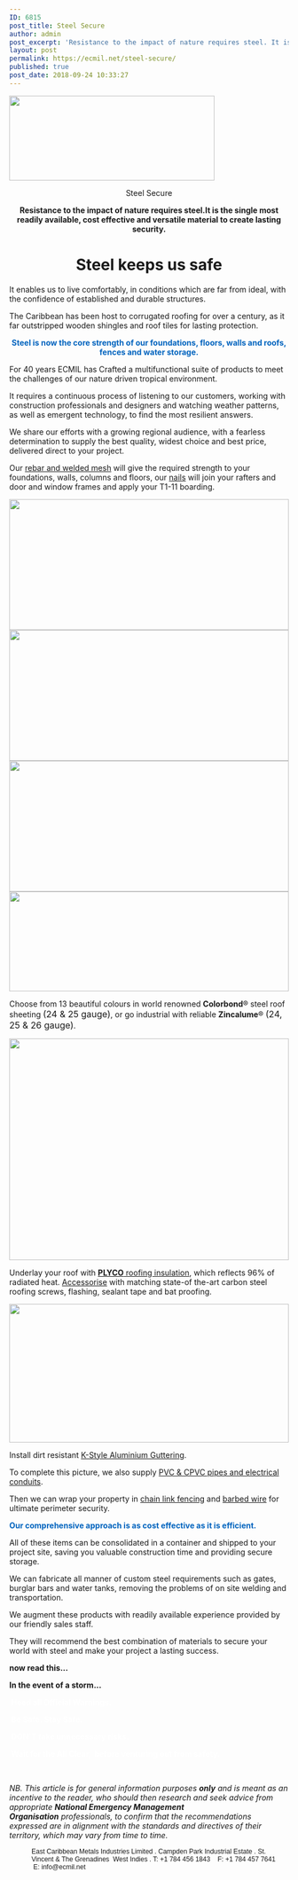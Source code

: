 ```yaml
---
ID: 6815
post_title: Steel Secure
author: admin
post_excerpt: 'Resistance to the impact of nature requires steel. It is the single most readily available, cost effective and versatile material to make your life secure.  Steel keeps us safe, in both proactive and reactive situations. '
layout: post
permalink: https://ecmil.net/steel-secure/
published: true
post_date: 2018-09-24 10:33:27
---
```

<span class="tve_image_frame"><img class="tve_image" style="width: 370px;" src="http://ecmil.net/master/wp-content/uploads/2016/06/master41.png" alt="" width="370" height="153" /></span>
<p style="text-align: center;" data-css="tve-u-163a73cb9bd">Steel Secure</p>
<p style="text-align: center;" data-css="tve-u-1660c077ea0"><strong>Resistance to the impact of nature requires steel.It is the single most readily available, cost effective </strong><strong>and versatile material to create lasting security.</strong></p>

<h1 style="text-align: center;" data-css="tve-u-1660c0f5f9d">Steel keeps us safe</h1>
It enables us to live comfortably, in conditions which are far from ideal, with the confidence of established and durable structures.

The Caribbean has been host to corrugated roofing for over a century, as it far outstripped wooden shingles and roof tiles for lasting protection.
<p style="text-align: center;"><span style="color: #0063be;" data-css="tve-u-1660c38c5ff"><strong class="">Steel is now the core strength of our foundations, floors, walls and roofs, fences and water storage.</strong></span></p>
For 40 years ECMIL has Crafted a multifunctional suite of products to meet the challenges of our nature driven tropical environment.

It requires a continuous process of listening to our customers, working with construction professionals and designers and watching weather patterns, as well as emergent technology, to find the most resilient answers.

We share our efforts with a growing regional audience, with a fearless determination to supply the best quality, widest choice and best price, delivered direct to your project.

Our <a href="http://ecmil.net/steel-fabrication/" target="_blank" rel="nofollow noopener">rebar and welded mesh</a> will give the required strength to your foundations, walls, columns and floors, our <a href="http://ecmil.net/steel-fabrication/" target="_blank" rel="nofollow noopener">nails</a> will join your rafters and door and window frames and apply your T1-11 boarding.

<span class="tve_image_frame" style="width: 100%;"><a href="http://ecmil.net/steel-fabrication/" target="_blank" rel="nofollow noopener"><img class="tve_image wp-image-5701" style="width: 100%;" title="fabmesh" src="//ecmil.net/master/wp-content/uploads/2017/01/fabmesh.png" alt="" width="226" height="236" data-id="5701" /></a></span><span class="tve_image_frame" style="width: 100%;"><a href="http://ecmil.net/steel-fabrication/" target="_blank" rel="nofollow noopener"><img class="tve_image wp-image-5700" style="width: 100%;" title="fabrebar" src="//ecmil.net/master/wp-content/uploads/2017/01/fabrebar.png" alt="" width="226" height="236" data-id="5700" /></a></span><span class="tve_image_frame" style="width: 100%;"><a href="http://ecmil.net/steel-fabrication/" target="_blank" rel="nofollow noopener"><img class="tve_image wp-image-5703" style="width: 100%;" title="fabnails" src="//ecmil.net/master/wp-content/uploads/2017/01/fabnails.png" alt="" width="226" height="236" data-id="5703" /></a></span><span class="tve_image_frame" style="width: 100%;"><a href="http://ecmil.net/an-ecmil-roof/" target="_blank" rel="nofollow noopener"><img class="tve_image wp-image-6058" style="width: 100%;" title="5layers" src="//ecmil.net/master/wp-content/uploads/2013/12/5layers.jpg" alt="" width="600" height="180" data-id="6058" /></a></span>

Choose from 13 beautiful colours in world renowned <strong>Colorbond</strong>® steel roof sheeting <span style="font-size: 16px;" data-css="tve-u-1660c750a14">(24 &amp; 25 gauge)</span>, or go industrial with reliable <strong>Zincalume</strong>® <span style="font-size: 16px; letter-spacing: 0px;" data-css="tve-u-1660c749674">(24, 25 &amp; 26 gauge)</span>.

<span class="tve_image_frame" style="width: 100%;"><a href="http://ecmil.net/an-ecmil-roof/" target="_blank" rel="nofollow noopener"><img class="tve_image wp-image-5431" style="width: 100%;" title="zinc2" src="//ecmil.net/master/wp-content/uploads/2016/07/zinc2.jpg" alt="" width="1200" height="400" data-id="5431" /></a></span>

Underlay your roof with <a href="http://ecmil.net/roof-accessories/" target="_blank" rel="nofollow noopener"><strong>PLYCO</strong> roofing insulation</a>, which reflects 96% of radiated heat. <a href="http://ecmil.net/roof-accessories/" target="_blank" rel="nofollow noopener">Accessorise</a> with matching state-of the-art carbon steel roofing screws, flashing, sealant tape and bat proofing.

<span class="tve_image_frame" style="width: 100%;"><a href="http://ecmil.net/roof-accessories/" target="_blank" rel="nofollow noopener"><img class="tve_image wp-image-4957" style="width: 100%;" title="ac2" src="//ecmil.net/master/wp-content/uploads/2013/12/ac2.jpg" alt="" width="600" height="250" data-id="4957" /></a></span>

Install dirt resistant <a href="http://ecmil.net/k-style-guttering/" target="_blank" rel="nofollow noopener">K-Style Aluminium Guttering</a>.

To complete this picture, we also supply <a href="http://ecmil.net/pvc-pipes-conduits-by-ecpil/" target="_blank" rel="nofollow noopener">PVC &amp; CPVC pipes and electrical conduits</a>.

Then we can wrap your property in <a href="http://ecmil.net/steel-fabrication/" target="_blank" rel="nofollow noopener">chain link fencing</a> and <a href="http://ecmil.net/steel-fabrication/" target="_blank" rel="nofollow noopener">barbed wire</a> for ultimate perimeter security.
<p data-css="tve-u-1660c559bad"><strong><span style="color: #0063be;" data-css="tve-u-1660c5d62aa">Our comprehensive approach is as cost effective as it is efficient.</span></strong></p>
<p data-css="tve-u-1660c553111">All of these items can be consolidated in a container and shipped to your project site, saving you valuable construction time and providing secure storage.</p>
<p data-css="tve-u-1660c556cd4">We can fabricate all manner of custom steel requirements such as gates, burglar bars and water tanks, removing the problems of on site welding and transportation.</p>
<p data-css="tve-u-1660c559bad">We augment these products with readily available experience provided by our friendly sales staff.</p>
<p data-css="tve-u-1660c559bad">They will recommend the best combination of materials to secure your world with steel and make your project a lasting success.</p>
<p data-css="tve-u-164dd6a1284"><strong>now read this...</strong></p>
<p class="class=" data-css="tve-u-16437bb0da4"><strong>In the event of a storm...</strong></p>
<p class="class=" data-css="tve-u-1643805cdcd"><strong><span style="color: #ffffff;" data-css="tve-u-1643804f4c1"> Heed all Official Warnings. </span></strong></p>
<p class="class=" data-css="tve-u-1643805fdc0"><span style="color: #ffffff;" data-css="tve-u-1643804f4c3"><strong> Be Safe. Stay Safe. </strong></span></p>
<p class="class=" data-css="tve-u-16438060b83"><span style="color: #ffffff;" data-css="tve-u-1643804f4cd"><strong> DON'T take unnecessary risks.</strong></span></p>
<p class="class=" data-css="tve-u-16437bb0daf"><span style="color: #ffffff;" data-css="tve-u-1643804f4d8"><strong> Wait for the All Clear, </strong></span><strong><span style="color: #ffffff;" data-css="tve-u-1643804f4e4"> before venturing out from safety.</span></strong></p>
&nbsp;
<p data-css="tve-u-16438401a8b"><em>NB. This article is for general information purposes <strong>only</strong> and is meant as an incentive to the reader, who should then research and seek advice from appropriate </em><em><strong>National Emergency Management Organisation</strong> </em><em>professionals, </em><em>to confirm that the recommendations expressed are in alignment with the standards and directives of their territory, which may vary from time to time.</em></p>
<p class="tve_p_center" style="margin: 0px 0px 0px 40px; border: none; padding: 0px; font-size: 12px; font-family: Arial, Helvetica, sans-serif;">East Caribbean Metals Industries Limited . Campden Park Industrial Estate . St. Vincent &amp; The Grenadines  West Indies . T: +1 784 456 1843    F: +1 784 457 7641    E: info@ecmil.net</p>